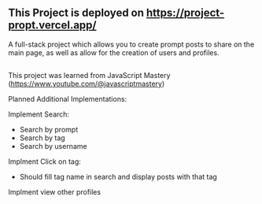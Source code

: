## This Project is deployed on https://project-propt.vercel.app/

A full-stack project which allows you to create prompt posts to share on the main page, as well as allow for the creation of users and profiles.

##

This project was learned from JavaScript Mastery (https://www.youtube.com/@javascriptmastery)

Planned Additional Implementations:

Implement Search:
- Search by prompt
- Search by tag
- Search by username

Implment Click on tag:
- Should fill tag name in search and display
      posts with that tag

Implment view other profiles
